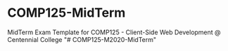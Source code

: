# COMP125-MidTerm

MidTerm Exam Template for COMP125 - Client-Side Web Development @ Centennial College
"# COMP125-M2020-MidTerm" 
